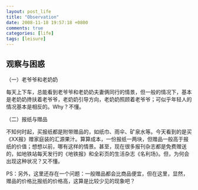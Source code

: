 ```yaml
---
layout: post_life
title: "Observation"
date: 2008-11-18 19:57:18 +0800
comments: true
categories: [life]
tags: [leisure]
---
```


## 观察与困惑

（一）老爷爷和老奶奶

每天上下车，总能看到老爷爷和老奶奶夫妻俩同行的情景，但一般的情况下，基本是老奶奶搀扶着老爷爷，老奶奶引导方向，老奶奶照顾着老爷爷；可似乎年轻人的情况基本是相反的。Why？不懂。


（二）报纸与赠品

不知何时起，买报纸都是附带赠品的，如纸巾、雨伞、矿泉水等。今天看到的是买《XX报》赠家庭装的汇源果汁。算算成本，一份报纸一两块，但赠品一般高于报纸的价值；想想以前，哪有这样的情景。甚至，现在很多报刊杂志都是免费赠送的，如地铁站每天发行的《地铁报》和全彩页的生活杂志《名利场》。但，为何会出现这种状况？又不懂。

PS：另外，这里还存在一个问题：一般赠品都会比商品便宜，但在这里，显然，赠品的价格比报纸的价格高，这算是比较少见的现象吧？

